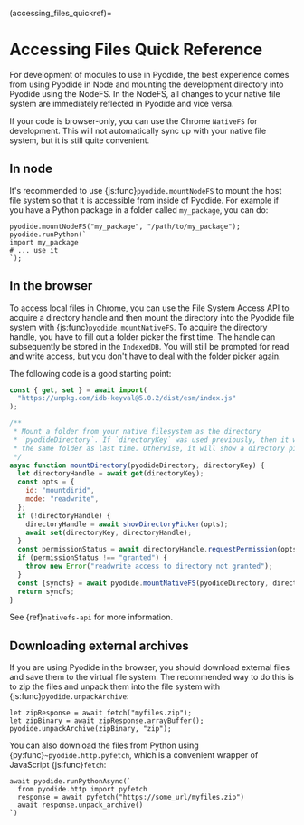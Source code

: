 (accessing_files_quickref)=

# Accessing Files Quick Reference

For development of modules to use in Pyodide, the best experience comes from
using Pyodide in Node and mounting the development directory into Pyodide using
the NodeFS. In the NodeFS, all changes to your native file system are
immediately reflected in Pyodide and vice versa. 

If your code is browser-only, you can use the Chrome `NativeFS` for development.
This will not automatically sync up with your native file system, but it is
still quite convenient.

## In node

It's recommended to use {js:func}`pyodide.mountNodeFS` to mount the host file
system so that it is accessible from inside of Pyodide. For example if you have
a Python package in a folder called `my_package`, you can do:

```pyodide
pyodide.mountNodeFS("my_package", "/path/to/my_package");
pyodide.runPython(`
import my_package
# ... use it
`);
```

## In the browser

To access local files in Chrome, you can use the File System Access API to
acquire a directory handle and then mount the directory into the Pyodide file
system with {js:func}`pyodide.mountNativeFS`. To acquire the directory handle,
you have to fill out a folder picker the first time. The handle can subsequently
be stored in the `IndexedDB`. You will still be prompted for read and write
access, but you don't have to deal with the folder picker again.

The following code is a good starting point:
```js
const { get, set } = await import(
  "https://unpkg.com/idb-keyval@5.0.2/dist/esm/index.js"
);

/**
 * Mount a folder from your native filesystem as the directory
 * `pyodideDirectory`. If `directoryKey` was used previously, then it will reuse
 * the same folder as last time. Otherwise, it will show a directory picker.
 */
async function mountDirectory(pyodideDirectory, directoryKey) {
  let directoryHandle = await get(directoryKey);
  const opts = {
    id: "mountdirid",
    mode: "readwrite",
  };
  if (!directoryHandle) {
    directoryHandle = await showDirectoryPicker(opts);
    await set(directoryKey, directoryHandle);
  }
  const permissionStatus = await directoryHandle.requestPermission(opts);
  if (permissionStatus !== "granted") {
    throw new Error("readwrite access to directory not granted");
  }
  const {syncfs} = await pyodide.mountNativeFS(pyodideDirectory, directoryHandle);
  return syncfs;
}
```
See {ref}`nativefs-api` for more information.

## Downloading external archives 

If you are using Pyodide in the browser, you should download external files and
save them to the virtual file system. The recommended way to do this is to zip
the files and unpack them into the file system with
{js:func}`pyodide.unpackArchive`:

```pyodide
let zipResponse = await fetch("myfiles.zip");
let zipBinary = await zipResponse.arrayBuffer();
pyodide.unpackArchive(zipBinary, "zip");
```

You can also download the files from Python using
{py:func}`~pyodide.http.pyfetch`, which is a convenient wrapper of JavaScript
{js:func}`fetch`:

```pyodide
await pyodide.runPythonAsync(`
  from pyodide.http import pyfetch
  response = await pyfetch("https://some_url/myfiles.zip")
  await response.unpack_archive()
`)
```
